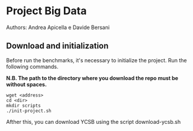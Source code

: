 # Project Big Data 
 Authors: Andrea Apicella e Davide Bersani

## Download and initialization
Before run the benchmarks, it's necessary to initialize the project.
Run the following commands.

**N.B. The path to the directory where you download the repo must be without spaces.**
```
wget <address>
cd <dir>
mkdir scripts
./init-project.sh
```
Afther this, you can download YCSB using the script download-ycsb.sh